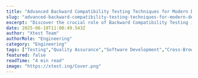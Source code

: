 ```yaml
---
title: "Advanced Backward Compatibility Testing Techniques for Modern Development"
slug: "advanced-backward-compatibility-testing-techniques-for-modern-development"
excerpt: "Discover the crucial role of Backward Compatibility Testing in ensuring your softwares functionality across different versions and systems. Uncover expert insights and best practices to maximize your software’s effectiveness and market value. Dive into this comprehensive guide to maintain seamless user experience regardless of system upgrades, old software versions, and other changes."
date: 2025-06-18T11:00:49.543Z
author: "Xtest Team"
authorRole: "Engineering"
category: "Engineering"
tags: ["Testing","Quality Assurance","Software Development","Cross-Browser","Compatibility"]
featured: false
readTime: "4 min read"
image: "https://xtest.ing/Cover.png"
---
```


